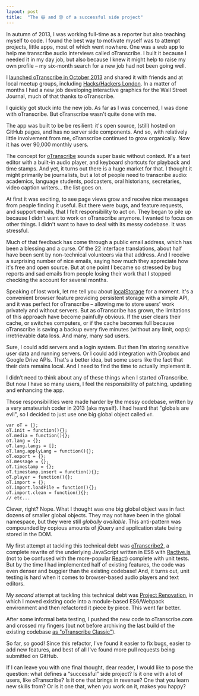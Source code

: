 ```yaml
---
layout: post
title:  "The 😃 and 😰 of a successful side project"
---
```


In autumn of 2013, I was working full-time as a reporter but also teaching myself to code. I found the best way to motivate myself was to attempt projects, little apps, most of which went nowhere. One was a web app to help me transcribe audio interviews called oTranscribe. I built it because I needed it in my day job, but also because I knew it might help to raise my own profile – my six-month search for a new job had not been going well.

I [launched oTranscribe in October 2013](https://ejb.github.io/2013/10/03/otranscribe.html) and shared it with friends and at local meetup groups, including [Hacks/Hackers London](https://www.meetup.com/HacksHackersLondon/events/151505172/). In a matter of months I had a new job developing interactive graphics for the Wall Street Journal, much of that thanks to oTranscribe.

I quickly got stuck into the new job. As far as I was concerned, I was done with oTranscribe. But oTranscribe wasn't quite done with me.

The app was built to be be resilient: it's open source, (still) hosted on GitHub pages, and has no server side components. And so, with relatively little involvement from me, oTranscribe continued to grow organically. Now it has over 90,000 monthly users.

The concept for [oTranscribe](http://otranscribe.com) sounds super basic without context. It's a text editor with a built-in audio player, and keyboard shortcuts for playback and time stamps. And yet, it turns out there is a huge market for that. I thought it might primarily be journalists, but a lot of people need to transcribe audio: academics, language students, podcasters, oral historians, secretaries, video caption writers... the list goes on.

At first it was exciting, to see page views grow and receive nice messages from people finding it useful. But there were bugs, and feature requests, and support emails, that I felt responsibility to act on. They began to pile up because I didn't want to work on oTranscribe anymore. I wanted to focus on other things. I didn't want to have to deal with its messy codebase. It was stressful.

Much of that feedback has come through a public email address, which has been a blessing and a curse. Of the 22 interface translations, about half have been sent by non-technical volunteers via that address. And I receive a surprising number of nice emails, saying how much they appreciate how it's free and open source. But at one point I became so stressed by bug reports and sad emails from people losing their work that I stopped checking the account for several months.

Speaking of lost work, let me tell you about [localStorage](https://developer.mozilla.org/en-US/docs/Web/API/Window/localStorage) for a moment. It's a convenient browser feature providing persistent storage with a simple API, and it was perfect for oTranscribe – allowing me to store users' work privately and without servers. But as oTranscribe has grown, the limitations of this approach have become painfully obvious. If the user clears their cache, or switches computers, or if the cache becomes full because oTranscribe is saving a backup every five minutes (without any limit, oops): irretrievable data loss. And many, many sad users.

Sure, I could add servers and a login system. But then I’m storing sensitive user data and running servers. Or I could add integration with Dropbox and Google Drive APIs. That's a better idea, but some users like the fact that their data remains local. And I need to find the time to actually implement it.

I didn’t need to think about any of these things when I started oTranscribe. But now I have so many users, I feel the responsibility of patching, updating and enhancing the app.

Those responsibilities were made harder by the messy codebase, written by a very amateurish coder in 2013 (aka myself). I had heard that "globals are evil", so I decided to just use one big global object called `oT`.

    var oT = {};
    oT.init = function(){};
    oT.media = function(){};
    oT.lang = {};
    oT.lang.langs = [];
    oT.lang.applyLang = function(){};
    oT.export = {};
    oT.message = {};
    oT.timestamp = {};
    oT.timestamp.insert = function(){};
    oT.player = function(){};
    oT.import = {};
    oT.import.loadFile = function(){};
    oT.import.clean = function(){};
    // etc...

Clever, right? Nope. What I thought was one big global object was in fact dozens of smaller global objects. They may not have been in the global namespace, but they were still _globally available_. This anti-pattern was compounded by copious amounts of jQuery and application state being stored in the DOM.

My first attempt at tackling this technical debt was [oTranscribe2](https://github.com/oTranscribe/oT2/wiki/About-oTranscribe2), a complete rewrite of the underlying JavaScript written in ES6 with [Ractive.js](https://ractive.js.org) (not to be confused with the more-popular [React](https://facebook.github.io/react/)) complete with unit tests. But by the time I had implemented half of existing features, the code was even denser and buggier than the existing codebase! And, it turns out, unit testing is hard when it comes to browser-based audio players and text editors.

My _second_ attempt at tackling this technical debt was [Project Renovation](https://github.com/oTranscribe/oTranscribe/wiki/Project-Renovation), in which I moved existing code into a module-based ES6/Webpack environment and then refactored it piece by piece. This went far better.

After some informal beta testing, I pushed the new code to oTranscribe.com and crossed my fingers (but not before archiving the last build of the existing codebase [as "oTranscribe Classic"](http://otranscribe.com/classic/)).

So far, so good! Since this refactor, I've found it easier to fix bugs, easier to add new features, and best of all I've found more pull requests being submitted on GitHub.

If I can leave you with one final thought, dear reader, I would like to pose the question: what defines a “successful” side project? Is it one with a lot of users, like oTranscribe? Is it one that brings in revenue? One that you learn new skills from? Or is it one that, when you work on it, makes you happy?
